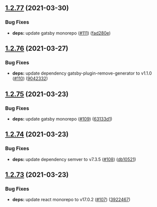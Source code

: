 ## [1.2.77](https://github.com/dds/bosabosa.org/compare/v1.2.76...v1.2.77) (2021-03-30)


### Bug Fixes

* **deps:** update gatsby monorepo ([#111](https://github.com/dds/bosabosa.org/issues/111)) ([fad280e](https://github.com/dds/bosabosa.org/commit/fad280e3d7e053b75130f6d953f41776c572c063))



## [1.2.76](https://github.com/dds/bosabosa.org/compare/v1.2.75...v1.2.76) (2021-03-27)


### Bug Fixes

* **deps:** update dependency gatsby-plugin-remove-generator to v1.1.0 ([#110](https://github.com/dds/bosabosa.org/issues/110)) ([9042332](https://github.com/dds/bosabosa.org/commit/9042332d5a29af3d0660a49e2daf7b40b3f30f46))



## [1.2.75](https://github.com/dds/bosabosa.org/compare/v1.2.74...v1.2.75) (2021-03-23)


### Bug Fixes

* **deps:** update gatsby monorepo ([#109](https://github.com/dds/bosabosa.org/issues/109)) ([63133d1](https://github.com/dds/bosabosa.org/commit/63133d10eb98403b22a142faf4263a83692cda2e))



## [1.2.74](https://github.com/dds/bosabosa.org/compare/v1.2.73...v1.2.74) (2021-03-23)


### Bug Fixes

* **deps:** update dependency semver to v7.3.5 ([#108](https://github.com/dds/bosabosa.org/issues/108)) ([db10521](https://github.com/dds/bosabosa.org/commit/db1052115767043e4f1957a069a92f6cabb0dd8f))



## [1.2.73](https://github.com/dds/bosabosa.org/compare/v1.2.72...v1.2.73) (2021-03-23)


### Bug Fixes

* **deps:** update react monorepo to v17.0.2 ([#107](https://github.com/dds/bosabosa.org/issues/107)) ([3922467](https://github.com/dds/bosabosa.org/commit/39224678fd19e64b12358efea5bb53b1e891461f))



